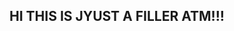## HI THIS IS JYUST A FILLER ATM!!!

<!--
**subfreak/SUBFREAK** is a ✨ _special_ ✨ repository because its `README.md` (this file) appears on your GitHub profile.

I LOVE DRAWUNG ON STRAWPAGES!!!!!!!!!!! IF YOU'D EVER LIKE A DRAWINGG,,, MAAYBE WHISPER ME,, WITH UR FAV CHARACTER,,,? HI.. (REMINDER !!! I SPECIALIZE IN ROBLOXIANS AND OBJECT/ALGERABLIENS !! SORRY ^^)
-->
